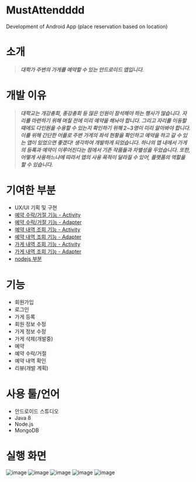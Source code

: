 # MustAttendddd
Development of Android App (place reservation based on location)

# 소개
> ##### 대학가 주변의 가게를 예약할 수 있는 안드로이드 앱입니다.


# 개발 이유
> ##### 대학교는 개강총회, 종강총회 등 많은 인원이 참석해야 하는 행사가 많습니다. 자리를 마련하기 위해 며칠 전에 미리 예약을 해놔야 합니다. 그리고 자리를 이동할 때에도 다인원을 수용할 수 있는지 확인하기 위해 2~3명이 미리 알아봐야 합니다. 이를 위해 간단한 어플로 주변 가게의 좌석 현황을 확인하고 예약을 하고 갈 수 있는 앱이 있었으면 좋겠다! 생각하여 개발하게 되었습니다. 하나의 앱 내에서 가게의 등록과 예약이 이루어진다는 점에서 기존 작품들과 차별성을 두었습니다. 또한, 어떻게 사용하느냐에 따라서 앱의 사용 목적이 달라질 수 있어, 플랫폼의 역할을 할 수 있습니다.


# 기여한 부분
+ UX/UI 기획 및 구현
+ [예약 수락/거절 기능 - Activity](MustAttend/MustAttend/app/src/main/java/org/oneship/mustattend/OwnerReservation.java)
+ [예약 수락/거절 기능 - Adapter](MustAttend/MustAttend/app/src/main/java/org/oneship/mustattend/OwnerReservationAdapter.java)
+ [예약 내역 조회 기능 - Activity](MustAttend/MustAttend/app/src/main/java/org/oneship/mustattend/RealReservation.java)
+ [예약 내역 조회 기능 - Adapter](MustAttend/MustAttend/app/src/main/java/org/oneship/mustattend/ReservationAdapter.java)
+ [가게 내역 조회 기능 - Activity](MustAttend/MustAttend/app/src/main/java/org/oneship/mustattend/AllStore.java)
+ [가게 내역 조회 기능 - Adapter](MustAttend/MustAttend/app/src/main/java/org/oneship/mustattend/AllStoreAdapter.java)
+ [nodejs 부분](./nodejs/)

# 기능
+ 회원가입 
+ 로그인
+ 가게 등록
+ 회원 정보 수정
+ 가게 정보 수정
+ 가게 삭제(개발중)
+ 예약
+ 예약 수락/거절
+ 예약 내역 확인
+ 리뷰(개발 계획)


# 사용 툴/언어
+ 안드로이드 스튜디오
+ Java 8
+ Node.js
+ MongoDB


# 실행 화면
![image](https://user-images.githubusercontent.com/46019755/121560212-43e2d400-ca52-11eb-8b43-258623523d7d.png)
![image](https://user-images.githubusercontent.com/46019755/121560240-49d8b500-ca52-11eb-8199-7817b099a1fa.png)
![image](https://user-images.githubusercontent.com/46019755/121560267-4fce9600-ca52-11eb-8360-4f259948f650.png)
![image](https://user-images.githubusercontent.com/46019755/121560294-5826d100-ca52-11eb-8307-ad46e8aa0a21.png)
![image](https://user-images.githubusercontent.com/46019755/121560322-5eb54880-ca52-11eb-86fc-bae22a69a7b4.png)
